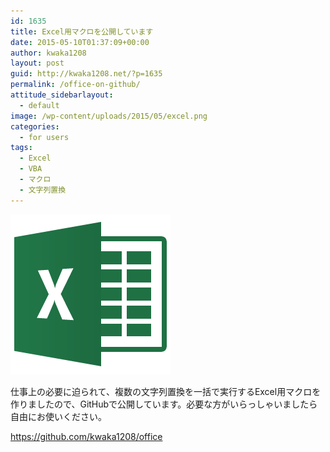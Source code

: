 ```yaml
---
id: 1635
title: Excel用マクロを公開しています
date: 2015-05-10T01:37:09+00:00
author: kwaka1208
layout: post
guid: http://kwaka1208.net/?p=1635
permalink: /office-on-github/
attitude_sidebarlayout:
  - default
image: /wp-content/uploads/2015/05/excel.png
categories:
  - for users
tags:
  - Excel
  - VBA
  - マクロ
  - 文字列置換
---
```

<p>
<img src="/assets/images/2015/05/excel.png" alt="Excel" width="256" height="256" class="alignnone size-full wp-image-1638" />
</p>
<p>
仕事上の必要に迫られて、複数の文字列置換を一括で実行するExcel用マクロを作りましたので、GitHubで公開しています。必要な方がいらっしゃいましたら自由にお使いください。
</p>
<p>
<a href="https://github.com/kwaka1208/office">https://github.com/kwaka1208/office</a>
</p>
